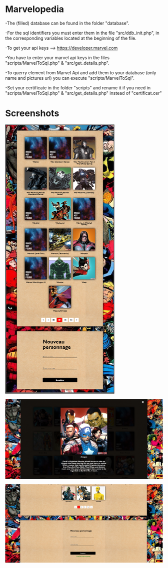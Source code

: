 
# Marvelopedia

-The (filled) database can be found in the folder "database".

-For the sql identifiers you must enter them in the file "src/ddb_init.php", in the corresponding variables located at the beginning of the file.

-To get your api keys --> https://developer.marvel.com

-You have to enter your marvel api keys in the files "scripts/MarvelToSql.php" & "src/get_details.php". 

-To querry element from Marvel Api and add them to your database (only name and pictures url) you can execute "scripts/MarvelToSql". 

-Set your certificate in the folder "scripts" and rename it if you need in "scripts/MarvelToSql.php" & "src/get_details.php" instead of "certificat.cer"

# Screenshots

![Alt text](screenshots/MobileFullView.png?raw=true "Mobile full view")

![Alt text](screenshots/DetailView.png?raw=true "Detail view")

![Alt text](screenshots/Add.png?raw=true "Adding a character")
